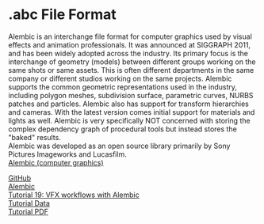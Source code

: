 # .abc File Format  

Alembic is an interchange file format for computer graphics used by visual effects and animation professionals. It was announced at SIGGRAPH 2011, and has been widely adopted across the industry.
Its primary focus is the interchange of geometry (models) between different groups working on the same shots or same assets. This is often different departments in the same company or different studios working on the same projects. Alembic supports the common geometric representations used in the industry, including polygon meshes, subdivision surface, parametric curves, NURBS patches and particles. Alembic also has support for transform hierarchies and cameras. With the latest version comes initial support for materials and lights as well. Alembic is very specifically NOT concerned with storing the complex dependency graph of procedural tools but instead stores the "baked" results.  
Alembic was developed as an open source library primarily by Sony Pictures Imageworks and Lucasfilm.  
[Alembic (computer graphics)](https://en.wikipedia.org/wiki/Alembic_(computer_graphics))  

[GitHub](https://github.com/alembic/)  
[Alembic](http://www.alembic.io/)  
[Tutorial 19: VFX workflows with Alembic](https://desktop.arcgis.com/en/cityengine/latest/tutorials/tutorial-19-vfx-workflows-with-alembic.htm)  
[Tutorial Data](http://www.arcgis.com/home/item.html?id=f4174bdd782f4150a8e32b2b9762c19b)  
[Tutorial PDF](http://downloads.esri.com/resources/cityengine/tutorial_19_vfx_workflows_with_alembic.pdf)  
